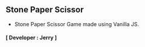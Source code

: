 ## Stone Paper Scissor
- Stone Paper Scissor Game made using Vanilla JS.
#### [ Developer : Jerry ]
